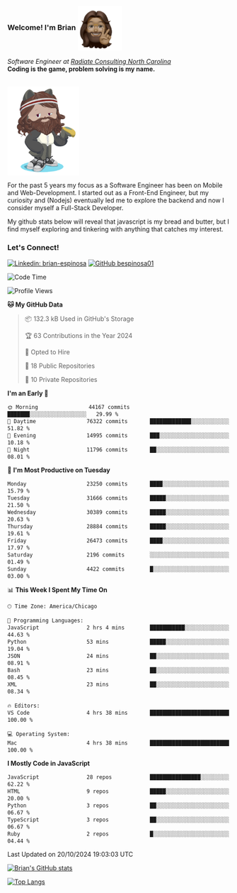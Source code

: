 ###  Welcome! I'm Brian <img align="center" src="https://github.com/bespinosa01/bespinosa01/blob/main/assets/peace-animoji.png" height="100" /></h2>
<p><em>Software Engineer at <a href="https://www.radiateconsulting.coop/north-carolina-tech-coop">Radiate Consulting North Carolina</a>
 <br/>
<!-- </br>Developer Consultant at <a href="https://codethedream.org/">Code The Dream</a> -->
</em> <b>Coding is the game, problem solving is my name.</b></p>

<br/>


 <img align="center" src="https://github.com/bespinosa01/bespinosa01/blob/main/assets/octo-me.png" height="200" /> 
 <p>
 For the past 5 years my focus as a Software Engineer has been on Mobile and Web-Development. I started out as a Front-End Engineer, but my curiosity and (Nodejs) eventually led me to explore the backend and now I consider myself a Full-Stack Developer.
</p>
<p>
 My github stats below will reveal that javascript is my bread and butter, but I find myself exploring and tinkering with anything that catches my interest. 
 </p>
 
 
### Let's Connect!

[![Linkedin: brian-espinosa](https://img.shields.io/badge/-brian--espinosa-blue?style=flat-square&logo=Linkedin&logoColor=white&link=https://www.linkedin.com/in/brian-espinosa/)](https://www.linkedin.com/in/brian-espinosa/)
[![GitHub bespinosa01](https://img.shields.io/github/followers/bespinosa01?label=follow&style=social)](https://github.com/bespinosa01)



<!--START_SECTION:waka-->
![Code Time](http://img.shields.io/badge/Code%20Time-1%2C671%20hrs%2028%20mins-blue)

![Profile Views](http://img.shields.io/badge/Profile%20Views-0-blue)

**🐱 My GitHub Data** 

> 📦 132.3 kB Used in GitHub's Storage 
 > 
> 🏆 63 Contributions in the Year 2024
 > 
> 💼 Opted to Hire
 > 
> 📜 18 Public Repositories 
 > 
> 🔑 10 Private Repositories 
 > 
**I'm an Early 🐤** 

```text
🌞 Morning                44167 commits       ███████░░░░░░░░░░░░░░░░░░   29.99 % 
🌆 Daytime                76322 commits       █████████████░░░░░░░░░░░░   51.82 % 
🌃 Evening                14995 commits       ███░░░░░░░░░░░░░░░░░░░░░░   10.18 % 
🌙 Night                  11796 commits       ██░░░░░░░░░░░░░░░░░░░░░░░   08.01 % 
```
📅 **I'm Most Productive on Tuesday** 

```text
Monday                   23250 commits       ████░░░░░░░░░░░░░░░░░░░░░   15.79 % 
Tuesday                  31666 commits       █████░░░░░░░░░░░░░░░░░░░░   21.50 % 
Wednesday                30389 commits       █████░░░░░░░░░░░░░░░░░░░░   20.63 % 
Thursday                 28884 commits       █████░░░░░░░░░░░░░░░░░░░░   19.61 % 
Friday                   26473 commits       ████░░░░░░░░░░░░░░░░░░░░░   17.97 % 
Saturday                 2196 commits        ░░░░░░░░░░░░░░░░░░░░░░░░░   01.49 % 
Sunday                   4422 commits        █░░░░░░░░░░░░░░░░░░░░░░░░   03.00 % 
```


📊 **This Week I Spent My Time On** 

```text
🕑︎ Time Zone: America/Chicago

💬 Programming Languages: 
JavaScript               2 hrs 4 mins        ███████████░░░░░░░░░░░░░░   44.63 % 
Python                   53 mins             █████░░░░░░░░░░░░░░░░░░░░   19.04 % 
JSON                     24 mins             ██░░░░░░░░░░░░░░░░░░░░░░░   08.91 % 
Bash                     23 mins             ██░░░░░░░░░░░░░░░░░░░░░░░   08.45 % 
XML                      23 mins             ██░░░░░░░░░░░░░░░░░░░░░░░   08.34 % 

🔥 Editors: 
VS Code                  4 hrs 38 mins       █████████████████████████   100.00 % 

💻 Operating System: 
Mac                      4 hrs 38 mins       █████████████████████████   100.00 % 
```

**I Mostly Code in JavaScript** 

```text
JavaScript               28 repos            ████████████████░░░░░░░░░   62.22 % 
HTML                     9 repos             █████░░░░░░░░░░░░░░░░░░░░   20.00 % 
Python                   3 repos             ██░░░░░░░░░░░░░░░░░░░░░░░   06.67 % 
TypeScript               3 repos             ██░░░░░░░░░░░░░░░░░░░░░░░   06.67 % 
Ruby                     2 repos             █░░░░░░░░░░░░░░░░░░░░░░░░   04.44 % 
```




 Last Updated on 20/10/2024 19:03:03 UTC
<!--END_SECTION:waka-->


<!--  Github STATS -->
[![Brian's GitHub stats](https://github-readme-stats.vercel.app/api?username=bespinosa01&hide=stars,contribs&count_private=true&show_icons=true)](https://github.com/anuraghazra/github-readme-stats)

[![Top Langs](https://github-readme-stats.vercel.app/api/top-langs/?username=bespinosa01&layout=compact)](https://github.com/anuraghazra/github-readme-stats)



<!--
**bespinosa01/bespinosa01** is a ✨ _special_ ✨ repository because its `README.md` (this file) appears on your GitHub profile.

Here are some ideas to get you started:

- 🔭 I’m currently working on ...
- 🌱 I’m currently learning ...
- 👯 I’m looking to collaborate on ...
- 🤔 I’m looking for help with ...
- 💬 Ask me about ...
- 📫 How to reach me: ...
- 😄 Pronouns: ...
- ⚡ Fun fact: ...
-->
